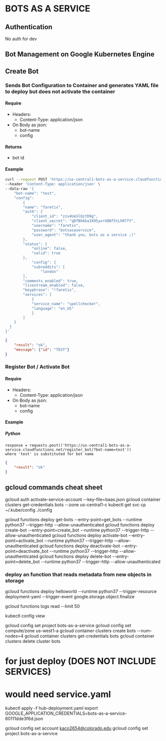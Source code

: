 BOTS AS A SERVICE
============

Authentication
--------------
No auth for dev


Bot Management on Google Kubernetes Engine
---------------------------------

## Create Bot
### Sends Bot Configuration to Container and generates YAML file to deploy but does not activate the container

#### Require
-	Headers:
	-	Content-Type: application/json
-	On Body as json:
	-	bot-name
	-	config

#### Returns
-	bot id

#### Example

```bash
curl --request POST 'https://us-central1-bots-as-a-service.cloudfunctions.net/create_bot' \
--header 'Content-Type: application/json' \
--data-raw '{
    "bot-name": "test",
    "config":
    	{
		"name": "faretix",
		"auth": {
			"client_id": "zzv4UeSlQztD9g",
			"client_secret": "qD7Bk6ba3X95yxrUQNf5tLhR7fY",
			"username": "faretix",
			"password": "botsasaservice",
			"user_agent": "thank you, bots as a service ;)"
		},
		"status": {
			"online": false,
			"valid": true
		},
			"config": {
			"subreddits": [
				"london"
		],
		"comments_enabled": true,
		"livestream_enabled": false,
		"keyphrase": "!faretix",
		"services": [
			{
			"service_name": "spellchecker",
			"language": "en_US"
			}
		]
    }
  }
}'
```

```json
{
	"result": "ok",
	"message": {"id": "TEST"}
}
```

### Register Bot / Activate Bot

#### Require

-	Headers:
	-	Content-Type: application/json
-	On Body as json:
	-	bot-name
	-	config

#### Example

##### Python
    response = requests.post(('https://us-central1-bots-as-a-service.cloudfunctions.net/register_bot/?bot-name=test'))
	where 'test' is substituted for bot name

```json
{
    "result": "ok"
}
```

## gcloud commands cheat sheet

gcloud auth activate-service-account --key-file=baas.json
gcloud container clusters get-credentials bots --zone us-central1-c
kubectl get svc
cp ~/.kube/config ./config

gcloud functions deploy get-bots --entry-point=get_bots --runtime python37 --trigger-http --allow-unauthenticated
gcloud functions deploy create-bot --entry-point=create_bot --runtime python37 --trigger-http --allow-unauthenticated
gcloud functions deploy activate-bot  --entry-point=activate_bot --runtime python37 --trigger-http --allow-unauthenticated
gcloud functions deploy deactivate-bot --entry-point=deactivate_bot --runtime python37 --trigger-http --allow-unauthenticated
gcloud functions deploy delete-bot --entry-point=delete_bot --runtime python37 --trigger-http --allow-unauthenticated


### deploy an function that reads metadata from new objects in storage

gcloud functions deploy helloworld --runtime python37 --trigger-resource deployment-yaml --trigger-event google.storage.object.finalize

gcloud functions logs read --limit 50

kubectl config view

gcloud config set project bots-as-a-service
gcloud config set compute/zone us-west1-a
gcloud container clusters create bots --num-nodes=4
gcloud container clusters get-credentials bots
gcloud container clusters delete cluster bots

# for just deploy (DOES NOT INCLUDE SERVICES)
# would need service.yaml

kubectl apply -f hub-deployment.yaml
export GOOGLE_APPLICATION_CREDENTIALS=bots-as-a-service-60111dde3f6d.json

gcloud config set account kaco2654@colorado.edu
gcloud config set project bots-as-a-service
